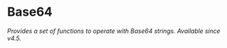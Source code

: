 # Base64







*Provides a set of functions to operate with Base64 strings. _Available since v4.5._*



